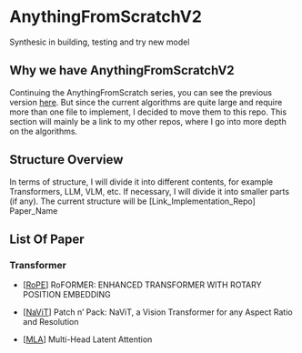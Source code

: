 # AnythingFromScratchV2

Synthesic in building, testing and try new model

## Why we have AnythingFromScratchV2

Continuing the AnythingFromScratch series, you can see the previous version [here](https://github.com/DngBack/AnythingFromScratch). But since the current algorithms are quite large and require more than one file to implement, I decided to move them to this repo. This section will mainly be a link to my other repos, where I go into more depth on the algorithms.

## Structure Overview

In terms of structure, I will divide it into different contents, for example Transformers, LLM, VLM, etc. If necessary, I will divide it into smaller parts (if any). The current structure will be [Link_Implementation_Repo] Paper_Name

## List Of Paper

### Transformer

- [[RoPE](https://github.com/DngBack/AnythingFromScratch/tree/main/NLP/RoPE)] RoFORMER: ENHANCED TRANSFORMER WITH ROTARY POSITION EMBEDDING

- [[NaViT](https://arxiv.org/pdf/2307.06304)] Patch n’ Pack: NaViT, a Vision Transformer for any Aspect Ratio and Resolution

- [[MLA](https://github.com/DngBack/MLA_Pytorch_Implementation)] Multi-Head Latent Attention
